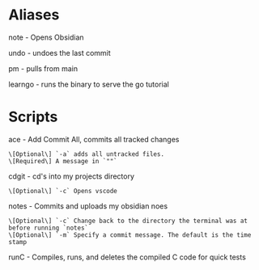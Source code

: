 # Aliases
note - Opens Obsidian


undo - undoes the last commit

pm - pulls from main

learngo - runs the binary to serve the go tutorial

# Scripts
ace - Add Commit All, commits all tracked changes

    \[Optional\] `-a` adds all untracked files.
    \[Required\] A message in `""`
cdgit - cd's into my projects directory

    \[Optional\] `-c` Opens vscode
notes - Commits and uploads my obsidian noes

    \[Optional\] `-c` Change back to the directory the terminal was at before running `notes`
    \[Optional\] `-m` Specify a commit message. The default is the time stamp
runC - Compiles, runs, and deletes the compiled C code for quick tests 
